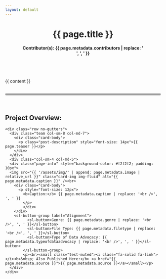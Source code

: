 ```yaml
---
layout: default
---
```


<style>
  hr.rounded {
  border-top: 5px solid #bbb;
  border-radius: 5px;
}
</style>

<div class="page">
  <header class="page-header">
    <h1 class="page-title">{{ page.title }}</h1>
    <h4><b>Contributor(s):</b> {{ page.metadata.contributors | replace: '<br />', ', ' }}</h4>
  </header>

  <br>

  <article>{{ content }}</article>

  <br>
  <hr class="rounded">
  <br>

  <h2>Project Overview:</h2>

    <div class="row no-gutters">
      <div class="team col-sm-8 col-md-7">
        <div class="card-body">
          <p class="post-description" style="font-size: 14px">{{ page.teaser }}</p>
        </div>
      </div>
      <div class="col-sm-4 col-md-5">
      <div class="page-info" style="background-color: #f2f2f2; padding: 10px">
      <img src="{{ '/assets/img/' | append: page.metadata.image | relative_url }}" class="card-img img-fluid" alt="{{ page.metadata.caption }}" /><br>
        <div class="card-body">
          <p style="font-size: 12px">
            <b>Caption:</b> {{ page.metadata.caption | replace: '<br />', ', ' }}
            </p>
            </div>
        </div>
        <sl-button-group label="Alignment">
              <sl-button>Genre: {{ page.metadata.genre | replace: '<br />', ', ' }}</sl-button>
              <sl-button>File Type: {{ page.metadata.filetype | replace: '<br />', ', ' }}</sl-button>
              <sl-button>Type of Data Advocacy: {{ page.metadata.typeofdataadvocacy | replace: '<br />', ', ' }}</sl-button>
            </sl-button-group>
            <p><br><small class="test-muted"><i class="fa-solid fa-link"></i><b>&nbsp; Also Published Here:</b> <a href="{{ page.metadata.source }}">{{ page.metadata.source }}</a></small></p>
      </div>
    </div>
    
</div>

